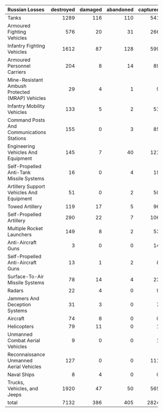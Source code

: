 | Russian Losses                                   |   destroyed |   damaged |   abandoned |   captured |   total |
|:-------------------------------------------------|------------:|----------:|------------:|-----------:|--------:|
| Tanks                                            |        1289 |       116 |         110 |        541 |    2056 |
| Armoured Fighting Vehicles                       |         576 |        20 |          31 |        266 |     893 |
| Infantry Fighting Vehicles                       |        1612 |        87 |         128 |        599 |    2426 |
| Armoured Personnel Carriers                      |         204 |         8 |          14 |         89 |     315 |
| Mine-Resistant Ambush Protected  (MRAP) Vehicles |          29 |         4 |           1 |          9 |      43 |
| Infantry Mobility Vehicles                       |         133 |         5 |           2 |         51 |     191 |
| Command Posts And Communications Stations        |         155 |         0 |           3 |         85 |     243 |
| Engineering Vehicles And Equipment               |         145 |         7 |          40 |        121 |     313 |
| Self-Propelled Anti-Tank Missile Systems         |          16 |         0 |           4 |         19 |      39 |
| Artillery Support Vehicles And Equipment         |          51 |         0 |           2 |         50 |     103 |
| Towed Artillery                                  |         119 |        17 |           5 |         96 |     237 |
| Self-Propelled Artillery                         |         290 |        22 |           7 |        106 |     425 |
| Multiple Rocket Launchers                        |         149 |         8 |           2 |         53 |     212 |
| Anti-Aircraft Guns                               |           3 |         0 |           0 |         14 |      17 |
| Self-Propelled Anti-Aircraft Guns                |          13 |         1 |           2 |          8 |      24 |
| Surface-To-Air Missile Systems                   |          78 |        14 |           4 |         23 |     119 |
| Radars                                           |          22 |         4 |           0 |          9 |      35 |
| Jammers And Deception Systems                    |          31 |         3 |           0 |          7 |      41 |
| Aircraft                                         |          74 |         8 |           0 |          0 |      82 |
| Helicopters                                      |          79 |        11 |           0 |          1 |      91 |
| Unmanned Combat Aerial Vehicles                  |           9 |         0 |           0 |          1 |      10 |
| Reconnaissance Unmanned Aerial Vehicles          |         127 |         0 |           0 |        111 |     238 |
| Naval Ships                                      |           8 |         4 |           0 |          0 |      12 |
| Trucks, Vehicles, and Jeeps                      |        1920 |        47 |          50 |        565 |    2582 |
| total                                            |        7132 |       386 |         405 |       2824 |   10747 |